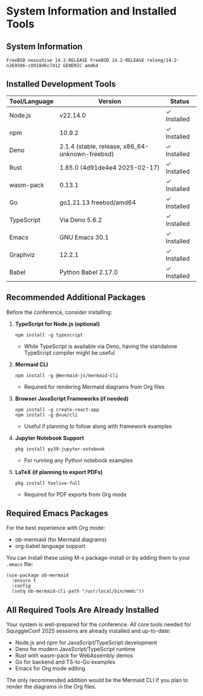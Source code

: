 # System Information and Installed Tools

## System Information
```
FreeBSD nexushive 14.2-RELEASE FreeBSD 14.2-RELEASE releng/14.2-n269506-c8918d6c7412 GENERIC amd64
```

## Installed Development Tools

| Tool/Language | Version | Status |
|---------------|---------|--------|
| Node.js | v22.14.0 | ✓ Installed |
| npm | 10.9.2 | ✓ Installed |
| Deno | 2.1.4 (stable, release, x86_64-unknown-freebsd) | ✓ Installed |
| Rust | 1.85.0 (4d91de4e4 2025-02-17) | ✓ Installed |
| wasm-pack | 0.13.1 | ✓ Installed |
| Go | go1.21.13 freebsd/amd64 | ✓ Installed |
| TypeScript | Via Deno 5.6.2 | ✓ Installed |
| Emacs | GNU Emacs 30.1 | ✓ Installed |
| Graphviz | 12.2.1 | ✓ Installed |
| Babel | Python Babel 2.17.0 | ✓ Installed |

## Recommended Additional Packages

Before the conference, consider installing:

1. **TypeScript for Node.js (optional)**
   ```
   npm install -g typescript
   ```
   - While TypeScript is available via Deno, having the standalone TypeScript compiler might be useful

2. **Mermaid CLI**
   ```
   npm install -g @mermaid-js/mermaid-cli
   ```
   - Required for rendering Mermaid diagrams from Org files

3. **Browser JavaScript Frameworks (if needed)**
   ```
   npm install -g create-react-app
   npm install -g @vue/cli
   ```
   - Useful if planning to follow along with framework examples

4. **Jupyter Notebook Support**
   ```
   pkg install py39-jupyter-notebook
   ```
   - For running any Python notebook examples

5. **LaTeX (if planning to export PDFs)**
   ```
   pkg install texlive-full
   ```
   - Required for PDF exports from Org mode

## Required Emacs Packages

For the best experience with Org mode:
- ob-mermaid (for Mermaid diagrams)
- org-babel language support

You can install these using M-x package-install or by adding them to your `.emacs` file:

```elisp
(use-package ob-mermaid
  :ensure t
  :config
  (setq ob-mermaid-cli-path "/usr/local/bin/mmdc"))
```

## All Required Tools Are Already Installed

Your system is well-prepared for the conference. All core tools needed for SquiggleConf 2025 sessions are already installed and up-to-date:

- Node.js and npm for JavaScript/TypeScript development
- Deno for modern JavaScript/TypeScript runtime
- Rust with wasm-pack for WebAssembly demos
- Go for backend and TS-to-Go examples
- Emacs for Org mode editing

The only recommended addition would be the Mermaid CLI if you plan to render the diagrams in the Org files.